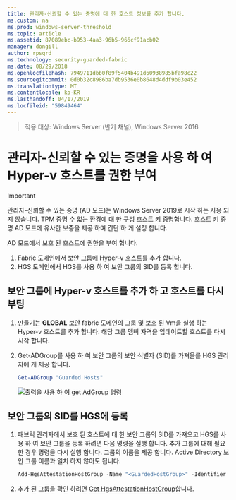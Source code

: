 ```yaml
---
title: 관리자-신뢰할 수 있는 증명에 대 한 호스트 정보를 추가 합니다.
ms.custom: na
ms.prod: windows-server-threshold
ms.topic: article
ms.assetid: 87089ebc-b953-4aa3-96b5-966cf91acb02
manager: dongill
author: rpsqrd
ms.technology: security-guarded-fabric
ms.date: 08/29/2018
ms.openlocfilehash: 7949711dbb0f89f5404b491d60938985bfa98c22
ms.sourcegitcommit: 0d0b32c8986ba7db9536e0b8648d4ddf9b03e452
ms.translationtype: MT
ms.contentlocale: ko-KR
ms.lasthandoff: 04/17/2019
ms.locfileid: "59849464"
---
```

>적용 대상: Windows Server (반기 채널), Windows Server 2016

# <a name="authorize-hyper-v-hosts-using-admin-trusted-attestation"></a>관리자-신뢰할 수 있는 증명을 사용 하 여 Hyper-v 호스트를 권한 부여

>[!IMPORTANT]
>관리자-신뢰할 수 있는 증명 (AD 모드)는 Windows Server 2019로 시작 하는 사용 되지 않습니다. TPM 증명 수 없는 환경에 대 한 구성 [호스트 키 증명](guarded-fabric-initialize-hgs-key-mode.md)합니다. 호스트 키 증명 AD 모드에 유사한 보증을 제공 하며 간단 하 게 설정 합니다. 


AD 모드에서 보호 된 호스트에 권한을 부여 합니다. 

1. Fabric 도메인에서 보안 그룹에 Hyper-v 호스트를 추가 합니다.
2. HGS 도메인에서 HGS를 사용 하 여 보안 그룹의 SID를 등록 합니다. 

## <a name="add-the-hyper-v-host-to-a-security-group-and-reboot-the-host"></a>보안 그룹에 Hyper-v 호스트를 추가 하 고 호스트를 다시 부팅

1. 만들기는 **GLOBAL** 보안 fabric 도메인의 그룹 및 보호 된 Vm을 실행 하는 Hyper-v 호스트를 추가 합니다. 
   해당 그룹 멤버 자격을 업데이트할 호스트를 다시 시작 합니다.

2. Get-ADGroup를 사용 하 여 보안 그룹의 보안 식별자 (SID)를 가져올를 HGS 관리자에 게 제공 합니다. 

   ```powershell
   Get-ADGroup "Guarded Hosts"
   ```

   ![출력을 사용 하 여 get AdGroup 명령](../media/Guarded-Fabric-Shielded-VM/guarded-host-get-adgroup.png)

## <a name="register-the-sid-of-the-security-group-with-hgs"></a>보안 그룹의 SID를 HGS에 등록  

1. 패브릭 관리자에서 보호 된 호스트에 대 한 보안 그룹의 SID를 가져오고 HGS를 사용 하 여 보안 그룹을 등록 하려면 다음 명령을 실행 합니다. 
   추가 그룹에 대해 필요한 경우 명령을 다시 실행 합니다. 
   그룹의 이름을 제공 합니다. 
   Active Directory 보안 그룹 이름과 일치 하지 않아도 됩니다. 

   ```powershell
   Add-HgsAttestationHostGroup -Name "<GuardedHostGroup>" -Identifier "<SID>"
   ```

2. 추가 된 그룹을 확인 하려면 [Get HgsAttestationHostGroup](https://technet.microsoft.com/library/mt652172.aspx)합니다. 


